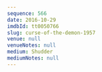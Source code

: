 ```yaml
---
sequence: 566
date: 2016-10-29
imdbId: tt0050766
slug: curse-of-the-demon-1957
venue: null
venueNotes: null
medium: Shudder
mediumNotes: null
---
```

